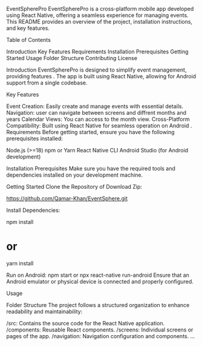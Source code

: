 EventSpherePro
EventSpherePro is a cross-platform mobile app developed using React Native, offering a seamless experience for managing events. This README provides an overview of the project, installation instructions, and key features.

Table of Contents

Introduction
Key Features
Requirements
Installation
Prerequisites
Getting Started
Usage
Folder Structure
Contributing
License


Introduction
EventSpherePro is designed to simplify event management, providing features . The app is built using React Native, allowing for Android  support from a single codebase.

Key Features

Event Creation:
Easily create and manage events with essential details.
Navigation:
user can navigate between screens and diffrent months and years
Calendar Views:
You can access to the month view.
Cross-Platform Compatibility:
Built using React Native for seamless operation on Android .
Requirements
Before getting started, ensure you have the following prerequisites installed:

Node.js (>=18)
npm or Yarn
React Native CLI
Android Studio (for Android development)

Installation
Prerequisites
Make sure you have the required tools and dependencies installed on your development machine.

Getting Started
Clone the Repository of Download Zip:

https://github.com/Qamar-Khan/EventSphere.git

Install Dependencies:


npm install
# or
yarn install

Run on Android:
npm start 
or
npx react-native run-android
Ensure that an Android emulator or physical device is connected and properly configured.



Usage

Folder Structure
The project follows a structured organization to enhance readability and maintainability:

/src: Contains the source code for the React Native application.
/components: Reusable React components.
/screens: Individual screens or pages of the app.
/navigation: Navigation configuration and components.
...


